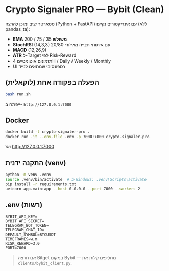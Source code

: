# Crypto Signaler PRO — Bybit (Clean)

סטארטר יציב ומוכן להרצה (Python + FastAPI) עם אינדיקטורים נקיים (ללא pandas_ta):
- **EMA משולש** 35 / 75 / 200
- **StochRSI** (14,3,3) עם איתותי חצייה מאיזורי 20/80
- **MACD** (12,26,9)
- **ATR** ל-Target לפי Risk-Reward
- תזמונים אוטומטיים 4H / Daily / Weekly / Monthly
- UI רספונסיבי שמתאים לנייד

## הפעלה בפקודה אחת (לוקאלית)
```bash
bash run.sh
```
ייפתח ב- `http://127.0.0.1:7000`

## Docker
```bash
docker build -t crypto-signaler-pro .
docker run -it --env-file .env -p 7000:7000 crypto-signaler-pro
```
ואז http://127.0.0.1:7000

## התקנה ידנית (venv)
```bash
python -m venv .venv
source .venv/bin/activate  # ב-Windows: .venv\Scripts\activate
pip install -r requirements.txt
uvicorn app.main:app --host 0.0.0.0 --port 7000 --workers 2
```

## .env (רשות)
```
BYBIT_API_KEY=
BYBIT_API_SECRET=
TELEGRAM_BOT_TOKEN=
TELEGRAM_CHAT_ID=
DEFAULT_SYMBOL=BTCUSDT
TIMEFRAMES=w,m
RISK_REWARD=3.0
PORT=7000
```

> אם תרצה Bitget במקום Bybit — מחליפים קלות את `clients/bybit_client.py`.
